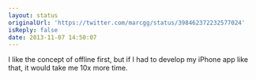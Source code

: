 ```yaml
---
layout: status
originalUrl: 'https://twitter.com/marcgg/status/398462372232577024'
isReply: false
date: 2013-11-07 14:50:07
---
```


I like the concept of offline first, but if I had to develop my iPhone app like that, it would take me 10x more time.
